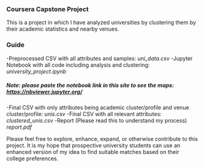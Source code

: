 ### Coursera Capstone Project
This is a project in which I have analyzed universities by clustering them by their academic statistics and nearby venues. 

### Guide
-Preprocessed CSV with all attributes and samples: <i>uni_data.csv</i>
-Jupyter Notebook with all code including analysis and clustering: <i>university_project.ipynb</i>
##### Note: please paste the notebook link in this site to see the maps: https://nbviewer.jupyter.org/
-Final CSV with only attributes being academic cluster/profile and venue cluster/profile: <i>unis.csv</i>
-Final CSV with all relevant attributes: <i>clustered_unis.csv</i>
-Report (Please read this to understand my process) <i>report.pdf</i>


Please feel free to explore, enhance, expand, or otherwise contribute to this project. It is my hope that prospective university students can use an enhanced version of my idea to find suitable matches based on their college preferences.
